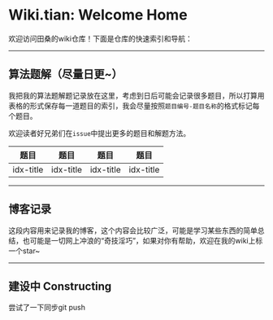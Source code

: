 # Wiki.tian: Welcome Home

欢迎访问田桑的wiki仓库！下面是仓库的快速索引和导航：

---

## 算法题解（尽量日更~）

我把我的算法题解题记录放在这里，考虑到日后可能会记录很多题目，所以打算用表格的形式保存每一道题目的索引，我会尽量按照`题目编号-题目名称`的格式标记每个题目。

欢迎读者好兄弟们在`issue`中提出更多的题目和解题方法。

| 题目 | 题目 | 题目 | 题目 |
| --- | --- | --- | --- |
| idx-title | idx-title | idx-title | idx-title |

---

## 博客记录

这段内容用来记录我的博客，这个内容会比较广泛，可能是学习某些东西的简单总结，也可能是一切网上冲浪的“奇技淫巧”，如果对你有帮助，欢迎在我的wiki上标一个star~

---

## 建设中 Constructing

尝试了一下同步git push
